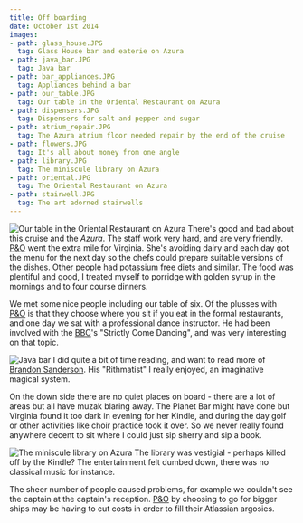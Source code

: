 ```yaml
---
title: Off boarding
date: October 1st 2014
images:
- path: glass_house.JPG
  tag: Glass House bar and eaterie on Azura
- path: java_bar.JPG
  tag: Java bar
- path: bar_appliances.JPG
  tag: Appliances behind a bar
- path: our_table.JPG
  tag: Our table in the Oriental Restaurant on Azura
- path: dispensers.JPG
  tag: Dispensers for salt and pepper and sugar
- path: atrium_repair.JPG
  tag: The Azura atrium floor needed repair by the end of the cruise
- path: flowers.JPG
  tag: It's all about money from one angle
- path: library.JPG
  tag: The miniscule library on Azura
- path: oriental.JPG
  tag: The Oriental Restaurant on Azura
- path: stairwell.JPG
  tag: The art adorned stairwells
---
```

![Our table in the Oriental Restaurant on Azura](our_table.JPG)
There's good and bad about this cruise and the *Azura*.  The staff work very hard, and
are very friendly.  [P&amp;O](https://www.pocruises.com/) went the extra mile for Virginia. She's avoiding dairy and each
day got the menu for the next day so the chefs could prepare suitable versions of the dishes.
Other people had potassium free diets and similar. The food was plentiful and good,
I treated myself to porridge with golden syrup in the mornings and to four course dinners.

We met some nice people including our table of six. Of the plusses with [P&amp;O](https://www.pocruises.com/) is that they choose
where you sit if you eat in the formal restaurants, and one day we sat with a professional dance
instructor.  He had been involved with the [BBC](https://www.bbc.co.uk/)'s "Strictly Come Dancing", and was very
interesting on that topic.

![Java bar](java_bar.JPG)
I did quite a bit of time reading, and want to read more of [Brandon Sanderson](https://brandonsanderson.com).  His
"Rithmatist" I really enjoyed, an imaginative magical system.

On the down side there are no quiet places on board - there are a lot of areas but all
have muzak blaring away.  The Planet Bar might have done but Virginia found it too dark in evening
for her Kindle, and during the day golf or other activities like choir practice took it over.
So we never really found anywhere decent to sit where I could just sip sherry and sip a book.

![The miniscule library on Azura](library.JPG)
The library was vestigial - perhaps killed off by the Kindle?  The entertainment felt dumbed down,
there was no classical music for instance.

The sheer number of people caused problems, for example we couldn't see the captain at the captain's
reception.  [P&amp;O](https://www.pocruises.com/) by choosing to go for bigger ships may be having to cut costs in order
to fill their Atlassian argosies.
